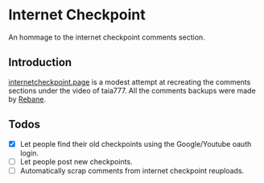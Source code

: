 # Internet Checkpoint
An hommage to the internet checkpoint comments section.

## Introduction

[internetcheckpoint.page](https://internetcheckpoint.page/zK4TWXWEKAQ) is a modest attempt at recreating the comments sections under the video of taia777.
All the comments backups were made by [Rebane](https://www.reddit.com/r/taia777/comments/o1rls6/taia777_videos_and_comments_archive/).

## Todos

- [x] Let people find their old checkpoints using the Google/Youtube oauth login.
- [ ] Let people post new checkpoints.
- [ ] Automatically scrap comments from internet checkpoint reuploads.
